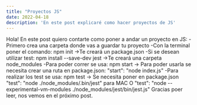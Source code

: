 ```yaml
---
title: "Proyectos JS"
date: 2022-04-18
description: 'En este post explicaré como hacer proyectos de JS'
---
```


Hola! En este post quiero contarte como poner a andar un proyecto en JS:
-Primero crea una carpeta donde vas a guardar tu proyecto
-Con la terminal poner el comando: npm init ->Te creará un package.json
-Si se desean utilizar test: npm install --save-dev jest ->Te creará una carpeta node_modules 
-Para poder correr se usa: npm start -> Para poder usarla se necesita crear una ruta en package.json: "start": "node index.js"
-Para realizar los test se usa: npm test -> Se necesita poner en package.json "test": "node ./node_modules/.bin/jest" para MAC
 O "test": "node --experimental-vm-modules ./node_modules/jest/bin/jest.js"
Gracias poer leer, nos vemos en el próximo post.
